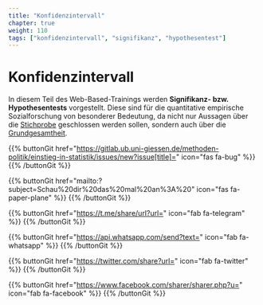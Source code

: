 ```yaml
---
title: "Konfidenzintervall"
chapter: true
weight: 110
tags: ["konfidenzintervall", "signifikanz", "hypothesentest"]
---
```


# Konfidenzintervall

In diesem Teil des Web-Based-Trainings werden **Signifikanz- bzw. Hypothesentests** vorgestellt. Diese sind für die quantitative empirische Sozialforschung von besonderer Bedeutung, da nicht nur Aussagen über die [Stichprobe](../../glossar/stichprobe/index.html) geschlossen werden sollen, sondern auch über die [Grundgesamtheit](../../glossar/grundgesamtheit/index.html).

{{% buttonGit href="https://gitlab.ub.uni-giessen.de/methoden-politik/einstieg-in-statistik/issues/new?issue[title]=" icon="fas fa-bug" %}} {{% /buttonGit %}} 

{{% buttonGit href="mailto:?subject=Schau%20dir%20das%20mal%20an%3A%20" icon="fas fa-paper-plane" %}} {{% /buttonGit %}}

{{% buttonGit href="https://t.me/share/url?url=" icon="fab fa-telegram" %}} {{% /buttonGit %}}

{{% buttonGit href="https://api.whatsapp.com/send?text=" icon="fab fa-whatsapp" %}} {{% /buttonGit %}}

{{% buttonGit href="https://twitter.com/share?url=" icon="fab fa-twitter" %}} {{% /buttonGit %}}

{{% buttonGit href="https://www.facebook.com/sharer/sharer.php?u=" icon="fab fa-facebook" %}} {{% /buttonGit %}}